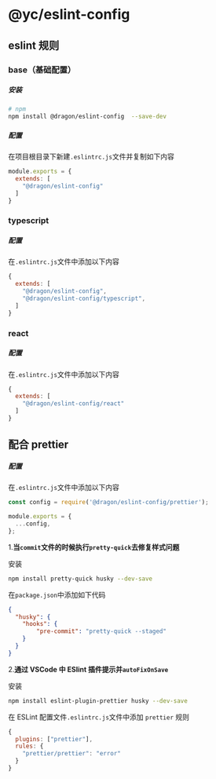 # @yc/eslint-config

<a name="@dragon/eslint-config-eslint"></a>
## eslint 规则

<a name="@dragon/eslint-config-eslint-base"></a>
### base（基础配置）

<a name="@dragon/eslint-config-eslint-base-install"></a>
##### 安装

```bash
# npm
npm install @dragon/eslint-config  --save-dev
```
##### 配置

在项目根目录下新建`.eslintrc.js`文件并复制如下内容

```javascript
module.exports = {
  extends: [
    "@dragon/eslint-config"
  ]
}
```
<a name="@dragon/eslint-config-ts"></a>
### typescript

##### 配置
在`.eslintrc.js`文件中添加以下内容

``` javascript
{
  extends: [
    "@dragon/eslint-config",
    "@dragon/eslint-config/typescript",
  ]
}

```

<a name="@dragon/eslint-config-react"></a>
### react

##### 配置

在`.eslintrc.js`文件中添加以下内容

``` javascript
{
  extends: [
    "@dragon/eslint-config/react"
  ]
}

```

<a name="@dragon/eslint-config-prettier"></a>
## 配合 prettier

##### 配置

在`.eslintrc.js`文件中添加以下内容

```javascript
const config = require('@dragon/eslint-config/prettier');

module.exports = {
  ...config,
};
```

1.**当`commit`文件的时候执行`pretty-quick`去修复样式问题**

安装
```bash
npm install pretty-quick husky --dev-save
```

在`package.json`中添加如下代码
```json
{ 
  "husky": { 
    "hooks": { 
        "pre-commit": "pretty-quick --staged" 
    } 
  } 
}
```

2.**通过 VSCode 中 ESlint 插件提示并`autoFixOnSave`**

安装
```bash
npm install eslint-plugin-prettier husky --dev-save
```

在 ESLint 配置文件`.eslintrc.js`文件中添加 `prettier` 规则

```javascript
{
  plugins: ["prettier"],
  rules: {
    "prettier/prettier": "error"
  }
}
```
